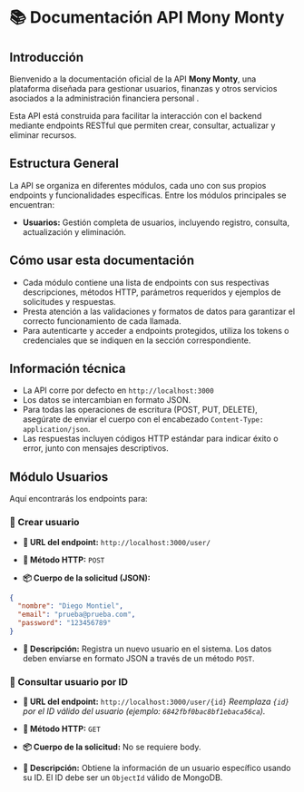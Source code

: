 # 📚 Documentación API Mony Monty

## Introducción

Bienvenido a la documentación oficial de la API **Mony Monty**, una plataforma diseñada para gestionar usuarios, finanzas y otros servicios asociados a la administración financiera personal .

Esta API está construida para facilitar la interacción con el backend mediante endpoints RESTful que permiten crear, consultar, actualizar y eliminar recursos.

## Estructura General

La API se organiza en diferentes módulos, cada uno con sus propios endpoints y funcionalidades específicas. Entre los módulos principales se encuentran:

* **Usuarios:** Gestión completa de usuarios, incluyendo registro, consulta, actualización y eliminación.


## Cómo usar esta documentación

* Cada módulo contiene una lista de endpoints con sus respectivas descripciones, métodos HTTP, parámetros requeridos y ejemplos de solicitudes y respuestas.
* Presta atención a las validaciones y formatos de datos para garantizar el correcto funcionamiento de cada llamada.
* Para autenticarte y acceder a endpoints protegidos, utiliza los tokens o credenciales que se indiquen en la sección correspondiente.

## Información técnica

* La API corre por defecto en `http://localhost:3000`
* Los datos se intercambian en formato JSON.
* Para todas las operaciones de escritura (POST, PUT, DELETE), asegúrate de enviar el cuerpo con el encabezado `Content-Type: application/json`.
* Las respuestas incluyen códigos HTTP estándar para indicar éxito o error, junto con mensajes descriptivos.

## Módulo Usuarios

Aquí encontrarás los endpoints para:

### 🚀 Crear usuario

- **📍 URL del endpoint:** `http://localhost:3000/user/`

- **🧾 Método HTTP:** `POST`

- **📦 Cuerpo de la solicitud (JSON):**

```json
{
  "nombre": "Diego Montiel",
  "email": "prueba@prueba.com",
  "password": "123456789"
}
```

- **📝 Descripción:** Registra un nuevo usuario en el sistema. Los datos deben enviarse en formato JSON a través de un método `POST`.

### 🔎 Consultar usuario por ID

- **📍 URL del endpoint:** `http://localhost:3000/user/{id}` _Reemplaza `{id}` por el ID válido del usuario (ejemplo:
  `6842fbf0bac8bf1ebaca56ca`)._

- **🧾 Método HTTP:** `GET`

- **📦 Cuerpo de la solicitud:** No se requiere body.

- **📝 Descripción:** Obtiene la información de un usuario específico usando su ID. El ID debe ser un `ObjectId` válido de MongoDB.


